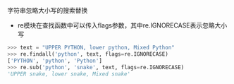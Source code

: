 字符串忽略大小写的搜索替换
- re模块在查找函数中可以传入flags参数，其中re.IGNORECASE表示忽略大小写
```python
>>> text = "UPPER PYTHON, lower python, Mixed Python"
>>> re.findall('python', text, flags=re.IGNORECASE)
['PYTHON', 'python', 'Python']
>>> re.sub('python', 'snake', text, flags=re.IGNORECASE)
'UPPER snake, lower snake, Mixed snake'
```